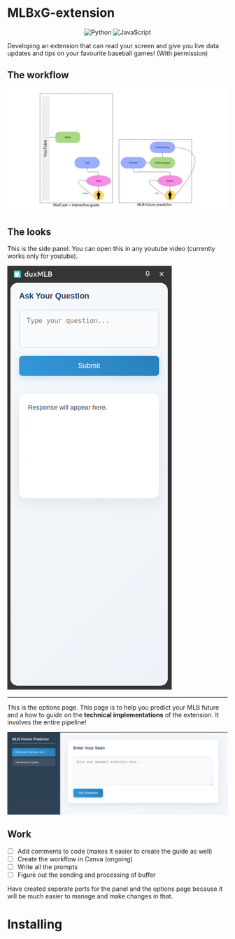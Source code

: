# MLBxG-extension

<p align="center">
  <img src="https://img.shields.io/badge/Code-Python-informational?style=flat&logo=python&color=blue" alt="Python" />
  <img src="https://img.shields.io/badge/Code-JavaScript-informational?style=flat&logo=javascript&color=yellow" alt="JavaScript" />
</p>

Developing an extension that can read your screen and give you live data updates and tips on your favourite baseball games! (With permission)

## The workflow

![duxMLB](images/duxMLB_v1.png)

## The looks

This is the side panel. You can open this in any youtube video (currently works only for youtube).

![side panel](images/panel.png)

---

This is the options page. This page is to help you predict your MLB future and a how to guide on the **technical implementations** of the extension. It involves the entire pipeline!

![options page](images/options.png)

## Work

- [ ] Add comments to code (makes it easier to create the guide as well)
- [ ] Create the workflow in Canva (ongoing)
- [ ] Write all the prompts
- [ ] Figure out the sending and processing of buffer

Have created seperate ports for the panel and the options page because it will be much easier to manage and make changes in that.

# Installing
